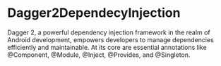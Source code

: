 # Dagger2DependecyInjection
Dagger 2, a powerful dependency injection framework in the realm of Android development, empowers developers to manage dependencies efficiently and maintainable. At its core are essential annotations like @Component, @Module, @Inject, @Provides, and @Singleton.
